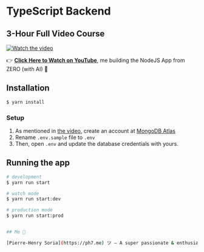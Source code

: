 # TypeScript Backend

## 3-Hour Full Video Course

[![Watch the video](https://i1.ytimg.com/vi/3xBPCwZAN7w/maxresdefault.jpg)](https://youtu.be/3xBPCwZAN7w)

👉 **[Click Here to Watch on YouTube](https://youtu.be/3xBPCwZAN7w)**, me building the NodeJS App from ZERO (with AI) 🤖


## Installation

```bash
$ yarn install
```


### Setup
1. As mentioned in [the video](https://youtu.be/3xBPCwZAN7w), create an account at [MongoDB Atlas](https://www.mongodb.com/atlas/database)
2. Rename `.env.sample` file to `.env`
3. Then, open `.env` and update the database credentials with yours.


## Running the app

```bash
# development
$ yarn run start

# watch mode
$ yarn run start:dev

# production mode
$ yarn run start:prod


## Me 👋

[Pierre-Henry Soria](https://ph7.me) ツ – A super passionate & enthusiastic Problem-Solver / Senior software engineer 😊 Also, a true cheese 🧀, ristretto ☕️, and dark chocolate lover! 😋
